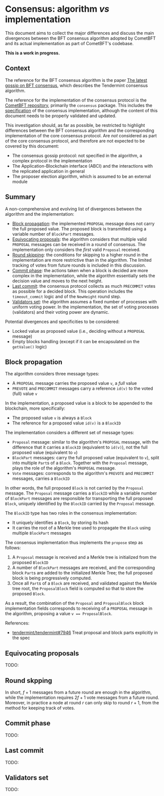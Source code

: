# Consensus: algorithm _vs_ implementation

This document aims to collect the major differences and discuss the main
divergences between
the BFT consensus algorithm adopted by CometBFT
and its actual implementation as part of CometBFT's codebase.

**This is a work in progress.**

## Context

The reference for the BFT consensus algorithm is the paper
[The latest gossip on BFT consensus](https://arxiv.org/abs/1807.04938),
which describes the Tendermint consensus algorithm. 

The reference for the implementation of the consensus protocol is the
[CometBFT repository](https://github.com/cometbft/cometbft/tree/main/consensus),
primarily the `consensus` package.
This includes the
[specification](https://github.com/cometbft/cometbft/blob/main/spec/consensus/consensus.md)
of the consensus implementation, although the content of this document needs to
be properly validated and updated.

This investigation should, as far as possible, be restricted to highlight
differences between the BFT consensus algorithm and the corresponding
implementation of the core consensus protocol.
Are _not_ considered as part of the core consensus protocol, and therefore are
not expected to be covered by this document:

- The consensus gossip protocol: not specified in the algorithm, a
  complex protocol in the implementation
- The Application-Blockchain interface (ABCI) and the interactions with the
  replicated application in general
- The proposer election algorithm, which is assumed to be an external module

## Summary

A non-comprehensive and evolving list of divergences between the algorithm and the implementation:

- [Block propagation](#block-propagation): the implemented `PROPOSAL` message
  does not carry the full proposed value.
  The proposed block is transmitted using a variable number of `BlockPart` messages.
- [Equivocating proposals](#equivocating-proposals): the algorithm considers
  that multiple valid `PROPOSAL` messages can be received in a round of consensus.
  The implementation only considers the _first_ valid `Proposal` received.
- [Round skipping](#round-skipping): the conditions for skipping to a higher
  round in the implementation are more restrictive than in the algorithm.
  The limited tracking of votes from future rounds is included in this discussion.
- [Commit phase](#commit-phase): the actions taken when a block is
  decided are more complex in the implementation, while the algorithm
  essentially sets the decision value and moves to the next height.
- [Last commit](#last-commit): the consensus protocol collects as much
  `PRECOMMIT` votes as possible for a decided block.
  This operation includes the `timeout_commit` logic and of the `NewHeight`
  round step.
- [Validators set](#validators-set): the algorithm assumes a fixed number of
  processes with uniform voting power. In the implementation, the set of voting
  processes (validators) and their voting power are dynamic.
 
Potential divergences and specificities to be considered: 

- Locked value as proposed value (i.e., deciding without a `PROPOSAL` message)
- Empty blocks handling (except if it can be encapsulated on the `getValue()` logic)

## Block propagation

The algorithm considers three message types:

- A `PROPOSAL` message carries the proposed value `v`, a _full_ value
- `PREVOTE` and `PRECOMMIT` messages carry a reference `id(v)` to the
  voted (full) value `v`

In the implementation, a proposed value is a block to be appended to the
blockchain, more specifically:

- The proposed value `v` is always a `Block`
- The reference for a proposed value `id(v)` is a `BlockID`

The implementation considers a different set of message types:

- `Proposal` message: similar to the algorithm's `PROPOSAL` message, with the
  difference that it carries a `BlockID` (equivalent to `id(v)`), not the full
  proposed value (equivalent to `v`)
- `BlockPart` messages: carry the full proposed value (equivalent to `v`),
  split into multiple `Part`s of a `Block`. Together with the `Proposal`
  message, plays the role of the algorithm's `PROPOSAL` message.
- `Vote` messages: corresponds to the algorithm's `PREVOTE` and
  `PRECOMMIT` messages, carries a `BlockID`

In other words, the full proposed `Block` is not carried by the `Proposal`
message.
The `Proposal` message carries a `BlockID` while a variable number of
`BlockPart` messages are responsible for transporting the full proposed
`Block`, uniquely identified by the `BlockID` carried by the `Proposal`
message.

The `BlockID` type has two roles in the consensus implementation:

- It uniquely identifies a `Block`, by storing its hash
- It carries the root of a Merkle tree used to propagate the `Block` using
  multiple `BlockPart` messages

The consensus implementation thus implements the `propose` step as follows:

1. A `Proposal` message is received and a Merkle tree is initialized from the proposed `BlockID`
1. A number of `BlockPart` messages are received, and the corresponding block
   `Part`s are added to the initialized Merkle Tree; the full proposed block is
   being progressively computed.
1. Once all `Part`s of a `Block` are received, and validated against the Merkle
   tree root, the `ProposalBlock` field is computed so that to store the
   proposed `Block`.

As a result, the combination of the `Proposal` and `ProposalBlock` block
implementation fields corresponds to receiving of a `PROPOSAL` message in the
algorithm, proposing a value `v == ProposalBlock`.

References:

- [tendermint/tendermint#7946](https://github.com/tendermint/tendermint/issues/7946)
  Treat proposal and block parts explicitly in the spec 

## Equivocating proposals

TODO:

## Round skpping

In short, $f + 1$ messages from a future round are enough in the algorithm,
while the implementation requires $2f + 1$  vote messages from a future round.
Moreover, in practice a node at round $r$ can only skip to round $r+1$, from
the method for keeping track of votes.

## Commit phase

TODO:

## Last commit

TODO:

## Validators set

TODO:
